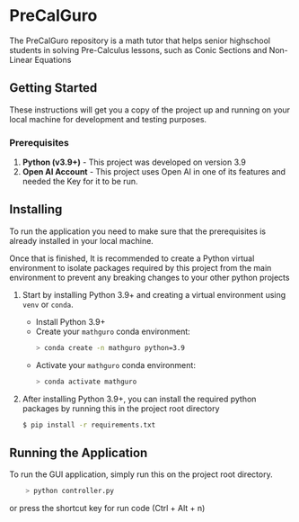 # PreCalGuro 

The PreCalGuro  repository is a math tutor that helps senior highschool students in solving Pre-Calculus lessons, such as Conic Sections and Non-Linear Equations 

## Getting Started

These instructions will get you a copy of the project up and running on your local machine for development and testing purposes.

### Prerequisites

1. **Python (v3.9+)** - This project was developed on version 3.9
2. **Open AI Account** - This project uses Open AI in one of its features and needed the Key for it to be run.

## Installing 

To run the application you need to make sure that the prerequisites is already installed in your local machine.

Once that is finished, It is recommended to create a Python virtual environment to isolate packages required by this project from the main environment to prevent any breaking changes to your other python projects

1. Start by installing Python 3.9+ and creating a virtual environment using `venv` or `conda`.
    - Install Python 3.9+
     - Create your `mathguro` conda environment:
        ```bash
        > conda create -n mathguro python=3.9
        ```
    - Activate your `mathguro` conda environment:
        ```bash
        > conda activate mathguro
        ```

2. After installing Python 3.9+, you can install the required python packages by running this in the project root directory

   ```bash
   $ pip install -r requirements.txt
   ```
## Running the Application

To run the GUI application, simply run this on the project root directory.

```bash
    > python controller.py
```

or press the shortcut key for run code (Ctrl + Alt + n)
